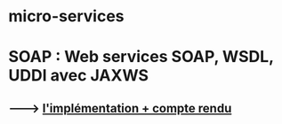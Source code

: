 # micro-services
 
 
 # SOAP : Web services SOAP, WSDL, UDDI avec JAXWS<br>
## ---> [l'implémentation + compte rendu](https://github.com/FatimaZahraHASBI/micro-services/tree/master/SOAP)


